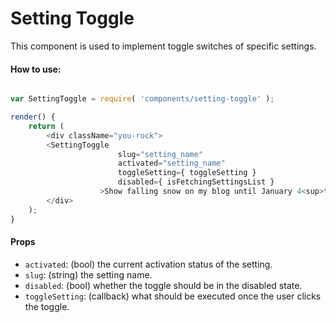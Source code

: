 Setting Toggle
=========

This component is used to implement toggle switches of specific settings.

#### How to use:

```js

var SettingToggle = require( 'components/setting-toggle' );

render() {
	return (
		<div className="you-rock">
		<SettingToggle
						slug="setting_name"
						activated="setting_name"
						toggleSetting={ toggleSetting }
						disabled={ isFetchingSettingsList }
					>Show falling snow on my blog until January 4<sup>th</sup>.</SettingToggle>
		</div>
	);
}
```

#### Props

* `activated`: (bool) the current activation status of the setting.
* `slug`: (string) the setting name.
* `disabled`: (bool) whether the toggle should be in the disabled state.
* `toggleSetting`: (callback) what should be executed once the user clicks the toggle.